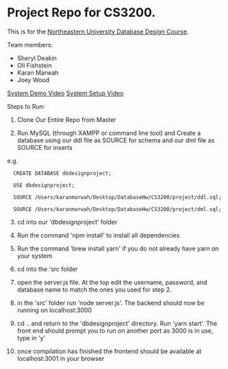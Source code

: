 # Project Repo for CS3200.

This is for the [Northeastern University Database Design Course](https://course.ccs.neu.edu/cs3200sp18s3/index.html).

Team members:
 * Sheryl Deakin
 * Oli Fishstein
 * Karan Marwah
 * Joey Wood
 
 [System Demo Video](https://youtu.be/Ed8Bpv_DaJY)
 [System Setup Video](https://youtu.be/0gtpxAt542g)
 
 
 Steps to Run:
 
 1) Clone Our Entire Repo from Master
 
 2) Run MySQL (through XAMPP or command line tool) and Create a database using our ddl file as SOURCE for schema and our dml file as SOURCE for inserts
 
 e.g. 
 
      CREATE DATABASE dbdesignproject;
 
      USE dbdesignproject;
      
      SOURCE /Users/karanmarwah/Desktop/DatabaseHw/CS3200/project/ddl.sql;
      
      SOURCE /Users/karanmarwah/Desktop/DatabaseHw/CS3200/project/dml.sql;
 
 3) cd into our 'dbdesignproject' folder
 
 4) Run the command 'npm install' to install all dependencies
 
 5) Run the command 'brew install yarn' if you do not already have yarn on your system 
 
 6) cd into the 'src folder
 
 7) open the server.js file. At the top edit the username, password, and database name to match the ones you used for step 2.
 
 8) in the 'src' folder run 'node server.js'. The backend should now be running on localhost:3000
 
 9) cd .. and return to the 'dbdesignproject' directory. Run 'yarn start'. The front end should prompt you to run on another  port as 3000 is in use, type in 'y'
 
 10) once compilation has finished the frontend should be available at localhost:3001 in your browser
 
 
 
 
